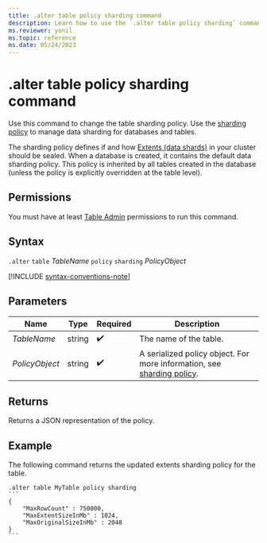 ```yaml
---
title: .alter table policy sharding command
description: Learn how to use the `.alter table policy sharding` command to change the table sharding policy.
ms.reviewer: yonil
ms.topic: reference
ms.date: 05/24/2023
---
```

# .alter table policy sharding command

Use this command to change the table sharding policy. Use the [sharding policy](../management/sharding-policy.md) to manage data sharding for databases and tables.  

The sharding policy defines if and how [Extents (data shards)](../management/extents-overview.md) in your cluster should be sealed. When a database is created, it contains the default data sharding policy. This policy is inherited by all tables created in the database (unless the policy is explicitly overridden at the table level).

## Permissions

You must have at least [Table Admin](access-control/role-based-access-control.md) permissions to run this command.

## Syntax

`.alter` `table` *TableName* `policy` `sharding` *PolicyObject*

[!INCLUDE [syntax-conventions-note](../../includes/syntax-conventions-note.md)]

## Parameters

| Name | Type | Required | Description |
|--|--|--|--|
| *TableName* | string |  :heavy_check_mark:| The name of the table.|
| *PolicyObject* |string |  :heavy_check_mark: | A serialized policy object. For more information, see [sharding policy](../management/sharding-policy.md).|

## Returns

Returns a JSON representation of the policy.

## Example

The following command returns the updated extents sharding policy for the table.

````kusto
.alter table MyTable policy sharding
```
{
    "MaxRowCount" : 750000,
    "MaxExtentSizeInMb" : 1024,
    "MaxOriginalSizeInMb" : 2048
}
```
````
